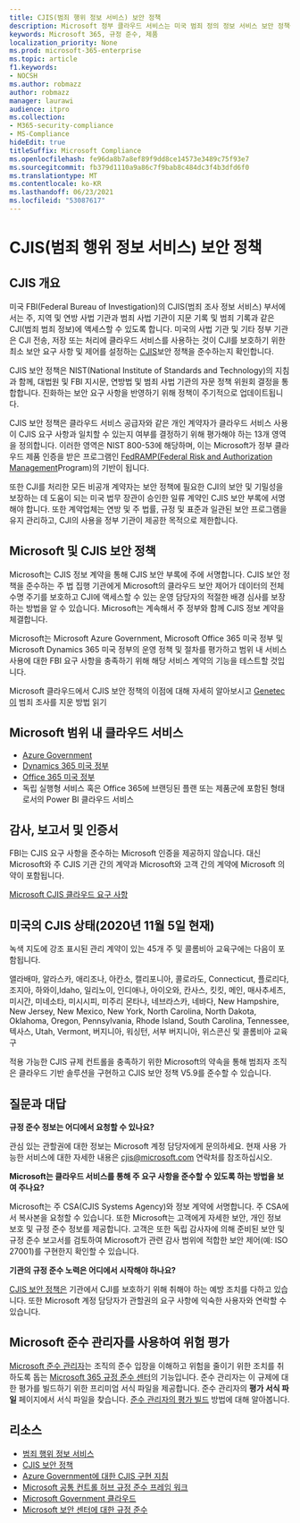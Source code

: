 ```yaml
---
title: CJIS(범죄 행위 정보 서비스) 보안 정책
description: Microsoft 정부 클라우드 서비스는 미국 범죄 정의 정보 서비스 보안 정책을 준수합니다.
keywords: Microsoft 365, 규정 준수, 제품
localization_priority: None
ms.prod: microsoft-365-enterprise
ms.topic: article
f1.keywords:
- NOCSH
ms.author: robmazz
author: robmazz
manager: laurawi
audience: itpro
ms.collection:
- M365-security-compliance
- MS-Compliance
hideEdit: true
titleSuffix: Microsoft Compliance
ms.openlocfilehash: fe96da8b7a8ef89f9dd8ce14573e3489c75f93e7
ms.sourcegitcommit: fb379d1110a9a86c7f9bab8c484dc3f4b3dfd6f0
ms.translationtype: MT
ms.contentlocale: ko-KR
ms.lasthandoff: 06/23/2021
ms.locfileid: "53087617"
---
```

# <a name="criminal-justice-information-services-cjis-security-policy"></a>CJIS(범죄 행위 정보 서비스) 보안 정책

## <a name="cjis-overview"></a>CJIS 개요

미국 FBI(Federal Bureau of Investigation)의 CJIS(범죄 조사 정보 서비스) 부서에서는 주, 지역 및 연방 사법 기관과 범죄 사법 기관이 지문 기록 및 범죄 기록과 같은 CJI(범죄 범죄 정보)에 액세스할 수 있도록 합니다. 미국의 사법 기관 및 기타 정부 기관은 CJI 전송, 저장 또는 처리에 클라우드 서비스를 사용하는 것이 CJI를 보호하기 위한 최소 보안 요구 사항 및 제어를 설정하는 [CJIS](https://aka.ms/cjis-security-policy)보안 정책을 준수하는지 확인합니다.

CJIS 보안 정책은 NIST(National Institute of Standards and Technology)의 지침과 함께, 대법원 및 FBI 지시문, 연방법 및 범죄 사법 기관의 자문 정책 위원회 결정을 통합합니다. 진화하는 보안 요구 사항을 반영하기 위해 정책이 주기적으로 업데이트됩니다.

CJIS 보안 정책은 클라우드 서비스 공급자와 같은 개인 계약자가 클라우드 서비스 사용이 CJIS 요구 사항과 일치할 수 있는지 여부를 결정하기 위해 평가해야 하는 13개 영역을 정의합니다. 이러한 영역은 NIST 800-53에 해당하며, 이는 Microsoft가 정부 클라우드 제품 인증을 받은 프로그램인 [FedRAMP(Federal Risk and Authorization Management](offering-FedRAMP.md)Program)의 기반이 됩니다.

또한 CJI를 처리한 모든 비공개 계약자는 보안 정책에 필요한 CJI의 보안 및 기밀성을 보장하는 데 도움이 되는 미국 법무 장관이 승인한 일류 계약인 CJIS 보안 부록에 서명해야 합니다. 또한 계약업체는 연방 및 주 법률, 규정 및 표준과 일관된 보안 프로그램을 유지 관리하고, CJI의 사용을 정부 기관이 제공한 목적으로 제한합니다.

## <a name="microsoft-and-cjis-security-policy"></a>Microsoft 및 CJIS 보안 정책

Microsoft는 CJIS 정보 계약을 통해 CJIS 보안 부록에 주에 서명합니다. CJIS 보안 정책을 준수하는 주 법 집행 기관에게 Microsoft의 클라우드 보안 제어가 데이터의 전체 수명 주기를 보호하고 CJI에 액세스할 수 있는 운영 담당자의 적절한 배경 심사를 보장하는 방법을 알 수 있습니다. Microsoft는 계속해서 주 정부와 함께 CJIS 정보 계약을 체결합니다.

Microsoft는 Microsoft Azure Government, Microsoft Office 365 미국 정부 및 Microsoft Dynamics 365 미국 정부의 운영 정책 및 절차를 평가하고 범위 내 서비스 사용에 대한 FBI 요구 사항을 충족하기 위해 해당 서비스 계약의 기능을 테스트할 것입니다.

Microsoft 클라우드에서 CJIS 보안 정책의 이점에 대해 자세히 알아보시고 [Genetec이](https://customers.microsoft.com/story/genetec) 범죄 조사를 지운 방법 읽기

## <a name="microsoft-in-scope-cloud-services"></a>Microsoft 범위 내 클라우드 서비스

- [Azure Government](/azure/azure-government/documentation-government-welcome)
- [Dynamics 365 미국 정부](/power-platform/admin/microsoft-dynamics-365-government#certifications-and-accreditations)
- [Office 365 미국 정부](/office365/servicedescriptions/office-365-platform-service-description/office-365-us-government/gcc#us-government-community-compliance)
- 독립 실행형 서비스 혹은 Office 365에 브랜딩된 플랜 또는 제품군에 포함된 형태로서의 Power BI 클라우드 서비스

## <a name="audits-reports-and-certificates"></a>감사, 보고서 및 인증서

FBI는 CJIS 요구 사항을 준수하는 Microsoft 인증을 제공하지 않습니다. 대신 Microsoft와 주 CJIS 기관 간의 계약과 Microsoft와 고객 간의 계약에 Microsoft 의약이 포함됩니다.

[Microsoft CJIS 클라우드 요구 사항](https://aka.ms/MicrosoftCJISCloudRequirements)

## <a name="cjis-status-in-the-united-states-current-as-of-1152020"></a>미국의 CJIS 상태(2020년 11월 5일 현재)

녹색 지도에 강조 표시된 관리 계약이 있는 45개 주 및 콜롬비아 교육구에는 다음이 포함됩니다.

앨라배마, 알라스카, 애리조나, 아칸소, 캘리포니아, 콜로라도, Connecticut, 플로리다, 조지아, 하와이,Idaho, 일리노이, 인디애나, 아이오와, 칸사스, 킷킷, 메인, 매사추세츠, 미시간, 미네소타, 미시시피, 미주리 몬타나, 네브라스카, 네바다, New Hampshire, New Jersey, New Mexico, New York, North Carolina, North Dakota, Oklahoma, Oregon, Pennsylvania, Rhode Island, South Carolina, Tennessee, 텍사스, Utah, Vermont, 버지니아, 워싱턴, 서부 버지니아, 위스콘신 및 콜롬비아 교육구

적용 가능한 CJIS 규제 컨트롤을 충족하기 위한 Microsoft의 약속을 통해 범죄자 조직은 클라우드 기반 솔루션을 구현하고 CJIS 보안 정책 V5.9를 준수할 수 있습니다.

## <a name="frequently-asked-questions"></a>질문과 대답

**규정 준수 정보는 어디에서 요청할 수 있나요?**

관심 있는 관할권에 대한 정보는 Microsoft 계정 담당자에게 문의하세요. 현재 사용 가능한 서비스에 대한 자세한 내용은 <cjis@microsoft.com> 연락처를 참조하십시오.

**Microsoft는 클라우드 서비스를 통해 주 요구 사항을 준수할 수 있도록 하는 방법을 보여 주나요?**

Microsoft는 주 CSA(CJIS Systems Agency)와 정보 계약에 서명합니다. 주 CSA에서 복사본을 요청할 수 있습니다. 또한 Microsoft는 고객에게 자세한 보안, 개인 정보 보호 및 규정 준수 정보를 제공합니다. 고객은 또한 독립 감사자에 의해 준비된 보안 및 규정 준수 보고서를 검토하여 Microsoft가 관련 감사 범위에 적합한 보안 제어(예: ISO 27001)를 구현한지 확인할 수 있습니다.

**기관의 규정 준수 노력은 어디에서 시작해야 하나요?**

[CJIS 보안 정책은](https://aka.ms/cjis-security-policy) 기관에서 CJI를 보호하기 위해 취해야 하는 예방 조치를 다하고 있습니다. 또한 Microsoft 계정 담당자가 관할권의 요구 사항에 익숙한 사용자와 연락할 수 있습니다.

## <a name="use-microsoft-compliance-manager-to-assess-your-risk"></a>Microsoft 준수 관리자를 사용하여 위험 평가

[Microsoft 준수 관리자](/microsoft-365/compliance/compliance-manager)는 조직의 준수 입장을 이해하고 위험을 줄이기 위한 조치를 취하도록 돕는 [Microsoft 365 규정 준수 센터](/microsoft-365/compliance/microsoft-365-compliance-center)의 기능입니다. 준수 관리자는 이 규제에 대한 평가를 빌드하기 위한 프리미엄 서식 파일을 제공합니다. 준수 관리자의 **평가 서식 파일** 페이지에서 서식 파일을 찾습니다. [준수 관리자의 평가 빌드](/microsoft-365/compliance/compliance-manager-assessments) 방법에 대해 알아봅니다.

## <a name="resources"></a>리소스

- [범죄 행위 정보 서비스](https://aka.ms/cjis)
- [CJIS 보안 정책](https://aka.ms/cjis-security-policy)
- [Azure Government에 대한 CJIS 구현 지침](https://aka.ms/cjisimplementationguidelines)
- [Microsoft 공통 컨트롤 허브 규정 준수 프레임 워크](https://www.microsoft.com/trustcenter/common-controls-hub)
- [Microsoft Government 클라우드](https://go.microsoft.com/fwlink/?linkid=2087246)
- [Microsoft 보안 센터에 대한 규정 준수](https://www.microsoft.com/trust-center/compliance/compliance-overview)
